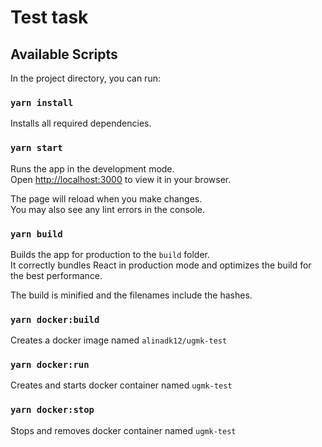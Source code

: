 # Test task

## Available Scripts

In the project directory, you can run:

### `yarn install`

Installs all required dependencies.

### `yarn start`

Runs the app in the development mode.\
Open [http://localhost:3000](http://localhost:3000) to view it in your browser.

The page will reload when you make changes.\
You may also see any lint errors in the console.

### `yarn build`

Builds the app for production to the `build` folder.\
It correctly bundles React in production mode and optimizes the build for the best performance.

The build is minified and the filenames include the hashes.

### `yarn docker:build`

Creates a docker image named `alinadk12/ugmk-test`

### `yarn docker:run`

Creates and starts docker container named `ugmk-test`

### `yarn docker:stop`

Stops and removes docker container named `ugmk-test`
